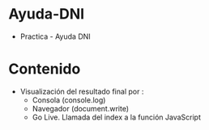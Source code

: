 # Ayuda-DNI
  - Practica - Ayuda DNI 
# Contenido
   - Visualización del resultado final por :  
        - Consola (console.log)
        - Navegador (document.write) 
        - Go Live. Llamada del index a la función JavaScript
